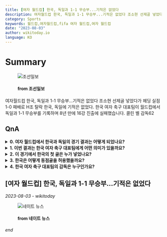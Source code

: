 ```yaml
---
title: [여자 월드컵] 한국, 독일과 1-1 무승부...기적은 없었다
description: 여자월드컵 한국, 독일과 1-1 무승부...기적은 없었다 조소현 선제골 넣었다가 헤딩 실점 1-0 패배로 H조 탈락 한국, 독일에 기적은 없었다. 한국 여자 축구 대표팀이 월드컵에서 독일과 1-1 무승부를 기록하며 8년 만에 16강 진출에 실패했습니다. 콜린 벨 감독62
category: Sports
keywords: 월드컵,여자월드컵,fifa 여자 월드컵,여자 월드컵
date: "2023-08-03"
author: wikitoday.io
language: KO
---
```


# Summary

<figure>
    <img src="https://images.chosun.com/resizer/wx6X9TvnT8W5TzPGSyjoPQTS0WY=/1200x630/smart/cloudfront-ap-northeast-1.images.arcpublishing.com/chosun/I22EQMSWFZMAPKLTDEFGVSVQMU.jpg" alt="조선일보" />
    <figcaption>
        <h4> from 조선일보</h4>
    </figcaption>
</figure>

여자월드컵 한국, 독일과 1-1 무승부...기적은 없었다 조소현 선제골 넣었다가 헤딩 실점 1-0 패배로 H조 탈락 한국, 독일에 기적은 없었다. 한국 여자 축구 대표팀이 월드컵에서 독일과 1-1 무승부를 기록하며 8년 만에 16강 진출에 실패했습니다. 콜린 벨 감독62

## QnA


<details>
    <summary><b>0. 여자 월드컵에서 한국과 독일의 경기 결과는 어떻게 되었나요?</b></summary>
    한국과 독일의 경기는 1-1 무승부로 끝났습니다.
</details>

<details>
    <summary><b>1. 이번 결과는 한국 여자 축구 대표팀에게 어떤 의미가 있을까요?</b></summary>
    이 결과로 한국은 8년 만에 여자 월드컵 16강 진출에 성공했습니다.
</details>

<details>
    <summary><b>2. 이 경기에서 한국의 첫 골은 누가 넣었나요?</b></summary>
    조소현이 한국의 첫 골을 넣었습니다.
</details>

<details>
    <summary><b>3. 한국은 어떻게 동점골을 허용했을까요?</b></summary>
    한국은 독일의 동점골을 헤딩으로 허용했습니다.
</details>

<details>
    <summary><b>4. 한국 여자 축구 대표팀의 감독은 누구인가요?</b></summary>
    콜린 벨은 한국 여자 축구 대표팀의 감독입니다.
</details>


## [여자 월드컵] 한국, 독일과 1-1 무승부...기적은 없었다

_2023-08-03 - wikitoday_



<figure>
    <img src="https://thumbnews.nateimg.co.kr/view610///news.nateimg.co.kr/orgImg/ns/2023/08/03/NISI20230803_0000392999_web.jpg" alt="네이트 뉴스" />
    <figcaption>
        <h4> from 네이트 뉴스</h4>
    </figcaption>
</figure>



_end_
